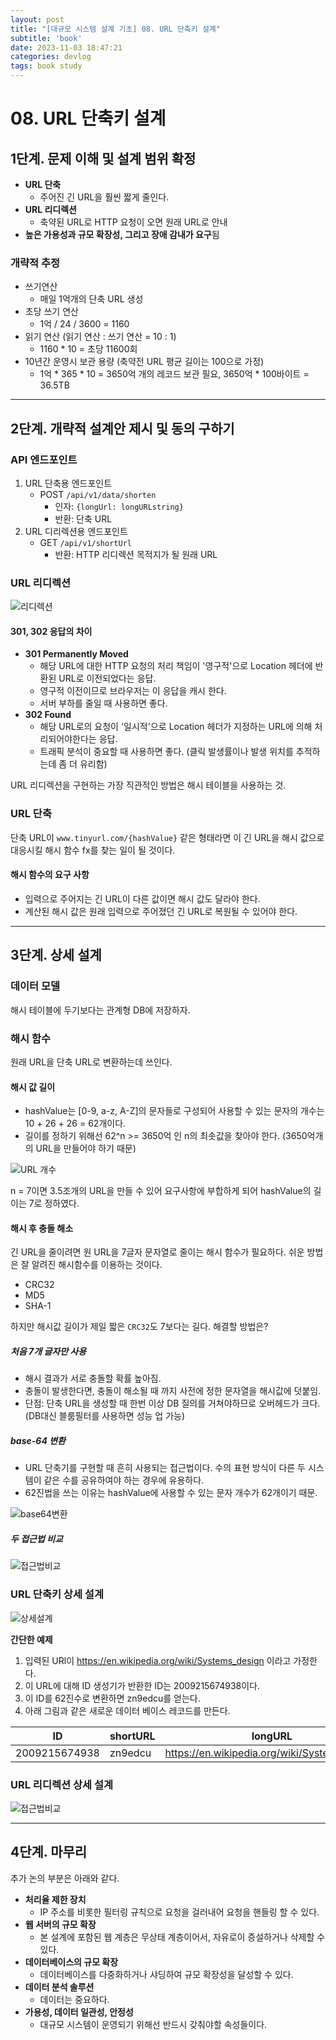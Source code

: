 ```yaml
---
layout: post
title: "[대규모 시스템 설계 기초] 08. URL 단축키 설계"
subtitle: 'book'
date: 2023-11-03 18:47:21
categories: devlog
tags: book study
---
```


# 08. URL 단축키 설계

## 1단계. 문제 이해 및 설계 범위 확정

- **URL 단축**
  - 주어진 긴 URL을 훨씬 짧게 줄인다.
- **URL 리디렉션**
  - 축약된 URL로 HTTP 요청이 오면 원래 URL로 안내
- **높은 가용성과 규모 확장성, 그리고 장애 감내가 요구**됨



### 개략적 추정

- 쓰기연산
  - 매일 1억개의 단축 URL 생성
- 초당 쓰기 연산
  - 1억 / 24 / 3600 = 1160
- 읽기 연산 (읽기 연산 : 쓰기 연산 = 10 : 1)
  - 1160 * 10 = 초당 11600회
- 10년간 운영시 보관 용량 (축약전 URL 평균 길이는 100으로 가정)
  - 1억 * 365 * 10 = 3650억 개의 레코드 보관 필요, 3650억 * 100바이트 = 36.5TB

---

## 2단계. 개략적 설계안 제시 및 동의 구하기

### API 엔드포인트

1. URL 단축용 엔드포인트
   - POST `/api/v1/data/shorten`
     - 인자: `{longUrl: longURLstring}`
     - 반환: 단축 URL
2. URL 디리렉션용 엔드포인트
   - GET `/api/v1/shortUrl`
     - 반환: HTTP 리디렉션 목적지가 될 원래 URL



### URL 리디렉션

![리디렉션](https://github.com/gabang2/Large-System-Study/assets/23326757/07c27d35-1358-497e-a83e-d1c392efaba4)

#### 301, 302 응답의 차이

- **301 Permanently Moved**
  - 해당 URL에 대한 HTTP 요청의 처리 책임이 '영구적'으로 Location 헤더에 반환된 URL로 이전되었다는 응답.
  - 영구적 이전이므로 브라우저는 이 응답을 캐시 한다.
  - 서버 부하를 줄일 때 사용하면 좋다.
- **302 Found**
  - 해당 URL로의 요청이 '일시적'으로 Location 헤더가 지정하는 URL에 의해 처리되어야한다는 응답.
  - 트래픽 분석이 중요할 때 사용하면 좋다. (클릭 발생률이나 발생 위치를 추적하는데 좀 더 유리함)

URL 리디렉션을 구현하는 가장 직관적인 방법은 해시 테이블을 사용하는 것.



### URL 단축

단축 URL이 `www.tinyurl.com/{hashValue}` 같은 형태라면 이 긴 URL을 해시 값으로 대응시킬 해시 함수 fx를 찾는 일이 될 것이다.



#### 해시 함수의 요구 사항

- 입력으로 주어지는 긴 URL이 다른 값이면 해시 값도 달라야 한다.
- 계산된 해시 값은 원래 입력으로 주어졌던 긴 URL로 복원될 수 있어야 한다.

---

## 3단계. 상세 설계

### 데이터 모델

해시 테이블에 두기보다는 관계형 DB에 저장하자.



### 해시 함수

원래 URL을 단축 URL로 변환하는데 쓰인다.



#### 해시 값 길이

- hashValue는 [0-9, a-z, A-Z]의 문자들로 구성되어 사용할 수 있는 문자의 개수는 10 + 26 + 26 = 62개이다.
- 길이를 정하기 위해선 62^n >= 3650억 인 n의 최솟값을 찾아야 한다. (3650억개의 URL을 만들어야 하기 때문)

![URL 개수](https://github.com/gabang2/Large-System-Study/assets/23326757/03b59dd1-bd68-4d23-b767-64b46b75ef28)

n = 7이면 3.5조개의 URL을 만들 수 있어 요구사항에 부합하게 되어 hashValue의 길이는 7로 정하였다.



#### 해시 후 충돌 해소

긴 URL을 줄이려면 원 URL을 7글자 문자열로 줄이는 해시 함수가 필요하다. 쉬운 방법은 잘 알려진 해시함수를 이용하는 것이다.

- CRC32
- MD5
- SHA-1

하지만 해시값 길이가 제일 짧은 `CRC32`도 7보다는 길다. 해결할 방법은?



##### **처음 7개 글자만 사용**

- 해시 결과가 서로 충돌할 확률 높아짐.
- 충돌이 발생한다면, 충돌이 해소될 때 까지 사전에 정한 문자열을 해시값에 덧붙임.
- 단점: 단축 URL을 생성할 때 한번 이상 DB 질의를 거쳐야하므로 오버헤드가 크다. (DB대신 블룸필터를 사용하면 성능 업 가능)



##### **base-64 변환**

- URL 단축기를 구현할 때 흔히 사용되는 접근법이다. 수의 표현 방식이 다른 두 시스템이 같은 수를 공유하여야 하는 경우에 유용하다.
- 62진법을 쓰는 이유는 hashValue에 사용할 수 있는 문자 개수가 62개이기 때문.

![base64변환](https://github.com/gabang2/Large-System-Study/assets/23326757/aefceedb-9f36-4477-86e0-36c5df4a5f30)

##### 두 접근법 비교

![접근법비교](https://github.com/gabang2/Large-System-Study/assets/23326757/69c93df7-3af6-489a-bd89-f0cc6498a07d)



### URL 단축키 상세 설계

![상세설계](https://github.com/gabang2/Large-System-Study/assets/23326757/5faf3054-842b-4afc-ad34-41a6b214078c)

**간단한 예제**

1. 입력된 URl이 https://en.wikipedia.org/wiki/Systems_design 이라고 가정한다.
2. 이 URL에 대해 ID 생성기가 반환한 ID는 2009215674938이다.
3. 이 ID를 62진수로 변환하면 zn9edcu를 얻는다.
4. 아래 그림과 같은 새로운 데이터 베이스 레코드를 만든다.

| ID            | shortURL | longURL                                      |
| ------------- | -------- | -------------------------------------------- |
| 2009215674938 | zn9edcu  | https://en.wikipedia.org/wiki/Systems_design |



### URL 리디렉션 상세 설계

![접근법비교](https://github.com/gabang2/Large-System-Study/assets/23326757/0839e883-a396-46bf-9179-9d1711d4d33d)

---

## 4단계. 마무리

추가 논의 부분은 아래와 같다.

- **처리율 제한 장치**
  - IP 주소를 비롯한 필터링 규칙으로 요청을 걸러내어 요청을 핸들링 할 수 있다.
- **웹 서버의 규모 확장**
  - 본 설계에 포함된 웹 계층은 무상태 계층이어서, 자유로이 증설하거나 삭제할 수 있다.
- **데이터베이스의 규모 확장**
  - 데이터베이스를 다중화하거나 샤딩하여 규모 확장성을 달성할 수 있다.
- **데이터 분석 솔루션**
  - 데이터는 중요하다.
- **가용성, 데이터 일관성, 안정성**
  - 대규모 시스템이 운영되기 위해선 반드시 갖춰야할 속성들이다.